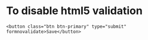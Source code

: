 # To disable html5 validation
```
<button class="btn btn-primary" type="submit" formnovalidate>Save</button>
```